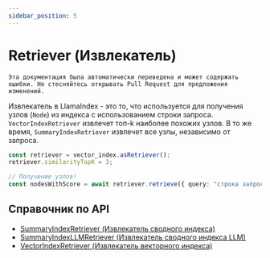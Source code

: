 ```yaml
---
sidebar_position: 5
---
```


# Retriever (Извлекатель)

`Эта документация была автоматически переведена и может содержать ошибки. Не стесняйтесь открывать Pull Request для предложения изменений.`

Извлекатель в LlamaIndex - это то, что используется для получения узлов (`Node`) из индекса с использованием строки запроса. `VectorIndexRetriever` извлечет топ-k наиболее похожих узлов. В то же время, `SummaryIndexRetriever` извлечет все узлы, независимо от запроса.

```typescript
const retriever = vector_index.asRetriever();
retriever.similarityTopK = 3;

// Получение узлов!
const nodesWithScore = await retriever.retrieve({ query: "строка запроса" });
```

## Справочник по API

- [SummaryIndexRetriever (Извлекатель сводного индекса)](../../api/classes/SummaryIndexRetriever.md)
- [SummaryIndexLLMRetriever (Извлекатель сводного индекса LLM)](../../api/classes/SummaryIndexLLMRetriever.md)
- [VectorIndexRetriever (Извлекатель векторного индекса)](../../api/classes/VectorIndexRetriever.md)
